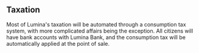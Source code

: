 ## Taxation
Most of Lumina's taxation will be automated through a consumption tax system, with more complicated affairs being the exception. All citizens will have bank accounts with Lumina Bank, and the consumption tax will be automatically applied at the point of sale.
